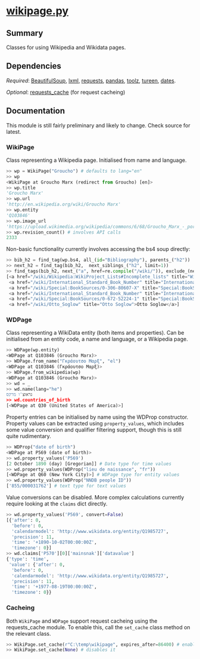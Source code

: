 # [wikipage.py](pudzu/sandbox/wikipage.py)

## Summary 
Classes for using Wikipedia and Wikidata pages.
 
## Dependencies
*Required*: [BeautifulSoup](https://www.crummy.com/software/BeautifulSoup/bs4/doc/), [lxml](http://lxml.de/), [requests](http://docs.python-requests.org/en/master/), [pandas](http://pandas.pydata.org/), [toolz](http://toolz.readthedocs.io/en/latest/index.html), [tureen](tureen.md), [dates](dates.md).

*Optional*: [requests_cache](https://requests-cache.readthedocs.io/en/latest/) (for request cacheing)

## Documentation

This module is still fairly preliminary and likely to change. Check source for latest.

### WikiPage

Class representing a Wikipedia page. Initialised from name and language.

```python
>> wp = WikiPage("Groucho") # defaults to lang="en"
>> wp
<WikiPage at Groucho Marx (redirect from Groucho) [en]>
>> wp.title
'Groucho Marx'
>> wp.url
'http://en.wikipedia.org/wiki/Groucho Marx'
>> wp.entity
'Q103846'
>> wp.image_url
'https://upload.wikimedia.org/wikipedia/commons/6/68/Groucho_Marx_-_portrait.jpg'
>> wp.revision_count() # involves API calls
2333
```

Non-basic functionality currently involves accessing the bs4 soup directly:
 
```python
>> bib_h2 = find_tag(wp.bs4, all_(id="Bibliography"), parents_("h2"))
>> next_h2 = find_tag(bib_h2,  next_siblings_("h2", limit=1))
>> find_tags(bib_h2, next_("a", href=re.compile("/wiki/")), exclude_(next_h2, is_after))
[<a href="/wiki/Wikipedia:WikiProject_Lists#Incomplete_lists" title="Wikipedia:WikiProject Lists">incomplete</a>,
 <a href="/wiki/International_Standard_Book_Number" title="International Standard Book Number">ISBN</a>,
 <a href="/wiki/Special:BookSources/0-306-80607-X" title="Special:BookSources/0-306-80607-X">0-306-80607-X</a>,
 <a href="/wiki/International_Standard_Book_Number" title="International Standard Book Number">ISBN</a>,
 <a href="/wiki/Special:BookSources/0-672-52224-1" title="Special:BookSources/0-672-52224-1">0-672-52224-1</a>,
 <a href="/wiki/Otto_Soglow" title="Otto Soglow">Otto Soglow</a>]
```

### WDPage

Class representing a WikiData entity (both items and properties). Can be initialised from an entity code, a name and language, or a Wikipedia page.

```python
>> WDPage(wp.entity)
<WDPage at Q103846 (Groucho Marx)>
>> WDPage.from_name("Γκράουτσο Μαρξ", "el")
<WDPage at Q103846 (Γκράουτσο Μαρξ)>
>> WDPage.from_wikipedia(wp)
<WDPage at Q103846 (Groucho Marx)>
>> wd = _
>> wd.name(lang="he")
גראוצ'ו מרקס
>> wd.countries_of_birth
[<WDPage at Q30 (United States of America)>]
```

Property entries can be initialised by name using the WDProp constructor. Property values can be extracted using `property_values`, which includes some value conversion and qualifier filtering support, though this is still quite rudimentary.

```python
>> WDProp("date of birth")
<WDPage at P569 (date of birth)>
>> wd.property_values('P569')
[2 October 1890 (day) [Gregorian]] # Date type for time values
>> wd.property_values(WDProp("lieu de naissance", "fr"))
[<WDPage at Q60 (New York City)>] # WDPage type for entity values
>> wd.property_values(WDProp("NNDB people ID"))
['855/000031762'] # text type for text values
```

Value conversions can be disabled. More complex calculations currently require looking at the `claims` dict directly.

```python
>> wd.property_values('P569', convert=False)
[{'after': 0,
  'before': 0,
  'calendarmodel': 'http://www.wikidata.org/entity/Q1985727',
  'precision': 11,
  'time': '+1890-10-02T00:00:00Z',
  'timezone': 0}]
>> wd.claims['P570'][0]['mainsnak']['datavalue']
{'type': 'time',
 'value': {'after': 0,
  'before': 0,
  'calendarmodel': 'http://www.wikidata.org/entity/Q1985727',
  'precision': 11,
  'time': '+1977-08-19T00:00:00Z',
  'timezone': 0}}
```

### Cacheing

Both `WikiPage` and `WDPage` support request cacheing using the requests_cache module. To enable this, call the `set_cache` class method on the relevant class.

```python
>> WikiPage.set_cache(r"C:\temp\wikipage", expires_after=86400) # enables cacheing
>> WikiPage.set_cache(None) # disables it
```


